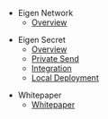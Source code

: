 - Eigen Network
  - [Overview](/README.md)

<p hidden>
  - EigenCC
    - [Operators](/docs/operators.md)

</p>

- Eigen Secret
  - [Overview](/docs/secret/overview.md)
  - [Private Send](/docs/secret/send.md)
  - [Integration](/docs/secret/integration.md)
  - [Local Deployment](/docs/secret/deployment.md)

<p hidden>
- Eigen NCW
  - [Login](/docs/usage/Login.md)
  - [Overview](/docs/usage/Overview.md)
  - [Activity](/docs/usage/Activity.md)
  - [Account](/docs/usage/Account.md)
  - [Send](/docs/usage/Send.md)
  - [Exchange](/docs/usage/Exchange.md)
  - [Multisig Wallet](/docs/usage/MultisigWallet.md)
  - [Address Anonymity](/docs/usage/StealthAddress.md)
  - [Privacy](/docs/usage/privacy.md)
  - [Governance](/docs/usage/Governance.md)
</p>

- Whitepaper
  - [Whitepaper](docs/whitepaper.md)

<p hidden>
- EGIP
  - [EigenCALL Instruction](/docs/egip/00001.md)
  - [Confidential Contract](/docs/egip/00002.md)
  - [Secret Recovery Protocol](/docs/egip/00003.md)
- Miner
  - [Hardware Configuration Requirements](/docs/miner.md)
</p>
